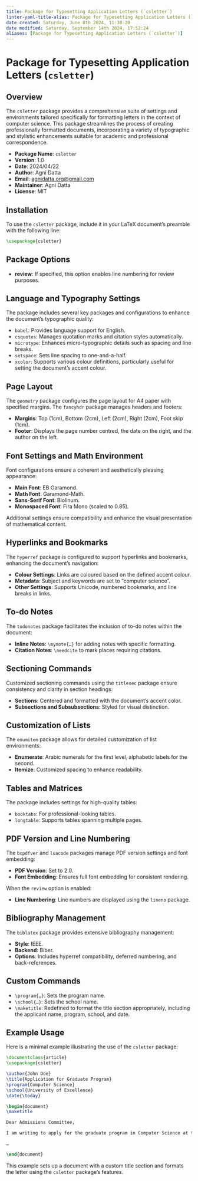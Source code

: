 ```yaml
---
title: Package for Typesetting Application Letters (`csletter`)
linter-yaml-title-alias: Package for Typesetting Application Letters (`csletter`)
date created: Saturday, June 8th 2024, 11:30:20
date modified: Saturday, September 14th 2024, 17:52:24
aliases: [Package for Typesetting Application Letters (`csletter`)]
---
```


# Package for Typesetting Application Letters (`csletter`)

## Overview

The `csletter` package provides a comprehensive suite of settings and environments tailored specifically for formatting letters in the context of computer science. This package streamlines the process of creating professionally formatted documents, incorporating a variety of typographic and stylistic enhancements suitable for academic and professional correspondence.

- **Package Name**: `csletter`
- **Version**: 1.0
- **Date**: 2024/04/22
- **Author**: Agni Datta
- **Email**: [agnidatta.org@gmail.com](mailto:agnidatta.org@gmail.com)
- **Maintainer**: Agni Datta
- **License**: MIT

## Installation

To use the `csletter` package, include it in your LaTeX document’s preamble with the following line:

```latex
\usepackage{csletter}
```

## Package Options

- **review**: If specified, this option enables line numbering for review purposes.

## Language and Typography Settings

The package includes several key packages and configurations to enhance the document’s typographic quality:

- `babel`: Provides language support for English.
- `csquotes`: Manages quotation marks and citation styles automatically.
- `microtype`: Enhances micro-typographic details such as spacing and line breaks.
- `setspace`: Sets line spacing to one-and-a-half.
- `xcolor`: Supports various colour definitions, particularly useful for setting the document’s accent colour.

## Page Layout

The `geometry` package configures the page layout for A4 paper with specified margins. The `fancyhdr` package manages headers and footers:

- **Margins**: Top (1cm), Bottom (2cm), Left (2cm), Right (2cm), Foot skip (1cm).
- **Footer**: Displays the page number centred, the date on the right, and the author on the left.

## Font Settings and Math Environment

Font configurations ensure a coherent and aesthetically pleasing appearance:

- **Main Font**: EB Garamond.
- **Math Font**: Garamond-Math.
- **Sans-Serif Font**: Biolinum.
- **Monospaced Font**: Fira Mono (scaled to 0.85).

Additional settings ensure compatibility and enhance the visual presentation of mathematical content.

## Hyperlinks and Bookmarks

The `hyperref` package is configured to support hyperlinks and bookmarks, enhancing the document’s navigation:

- **Colour Settings**: Links are coloured based on the defined accent colour.
- **Metadata**: Subject and keywords are set to “computer science”.
- **Other Settings**: Supports Unicode, numbered bookmarks, and line breaks in links.

## To-do Notes

The `todonotes` package facilitates the inclusion of to-do notes within the document:

- **Inline Notes**: `\mynote{…}` for adding notes with specific formatting.
- **Citation Notes**: `\needcite` to mark places requiring citations.

## Sectioning Commands

Customized sectioning commands using the `titlesec` package ensure consistency and clarity in section headings:

- **Sections**: Centered and formatted with the document’s accent color.
- **Subsections and Subsubsections**: Styled for visual distinction.

## Customization of Lists

The `enumitem` package allows for detailed customization of list environments:

- **Enumerate**: Arabic numerals for the first level, alphabetic labels for the second.
- **Itemize**: Customized spacing to enhance readability.

## Tables and Matrices

The package includes settings for high-quality tables:

- `booktabs`: For professional-looking tables.
- `longtable`: Supports tables spanning multiple pages.

## PDF Version and Line Numbering

The `bxpdfver` and `luacode` packages manage PDF version settings and font embedding:

- **PDF Version**: Set to 2.0.
- **Font Embedding**: Ensures full font embedding for consistent rendering.

When the `review` option is enabled:

- **Line Numbering**: Line numbers are displayed using the `lineno` package.

## Bibliography Management

The `biblatex` package provides extensive bibliography management:

- **Style**: IEEE.
- **Backend**: Biber.
- **Options**: Includes hyperref compatibility, deferred numbering, and back-references.

## Custom Commands

- `\program{…}`: Sets the program name.
- `\school{…}`: Sets the school name.
- `\maketitle`: Redefined to format the title section appropriately, including the applicant name, program, school, and date.

## Example Usage

Here is a minimal example illustrating the use of the `csletter` package:

```latex
\documentclass{article}
\usepackage{csletter}

\author{John Doe}
\title{Application for Graduate Program}
\program{Computer Science}
\school{University of Excellence}
\date{\today}

\begin{document}
\maketitle

Dear Admissions Committee,

I am writing to apply for the graduate program in Computer Science at the University of Excellence. 

…

\end{document}
```

This example sets up a document with a custom title section and formats the letter using the `csletter` package’s features.
